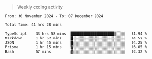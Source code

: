 > Weekly coding activity
<!--START_SECTION:waka-->

```txt
From: 30 November 2024 - To: 07 December 2024

Total Time: 41 hrs 28 mins

TypeScript    33 hrs 58 mins  ████████████████████▒░░░░   81.94 %
Markdown      1 hr 52 mins    █░░░░░░░░░░░░░░░░░░░░░░░░   04.52 %
JSON          1 hr 45 mins    █░░░░░░░░░░░░░░░░░░░░░░░░   04.25 %
Prisma        1 hr 15 mins    ▓░░░░░░░░░░░░░░░░░░░░░░░░   03.05 %
Bash          57 mins         ▓░░░░░░░░░░░░░░░░░░░░░░░░   02.32 %
```

<!--END_SECTION:waka-->
